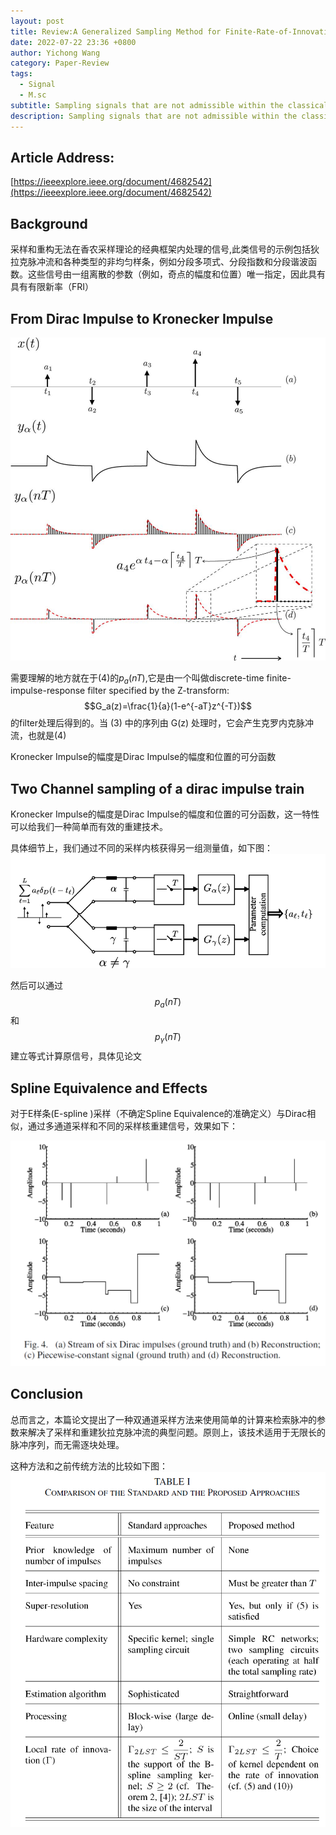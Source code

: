 ```yaml
---
layout: post
title: Review:A Generalized Sampling Method for Finite-Rate-of-Innovation-Signal Reconstruction
date: 2022-07-22 23:36 +0800
author: Yichong Wang
category: Paper-Review
tags: 
  - Signal
  - M.sc
subtitle: Sampling signals that are not admissible within the classical Shannon framework 
description: Sampling signals that are not admissible within the classical Shannon framework 
---
```


## Article Address:
[https://ieeexplore.ieee.org/document/4682542](https://ieeexplore.ieee.org/document/4682542)

## Background
采样和重构无法在香农采样理论的经典框架内处理的信号,此类信号的示例包括狄拉克脉冲流和各种类型的非均匀样条，例如分段多项式、分段指数和分段谐波函数。这些信号由一组离散的参数（例如，奇点的幅度和位置）唯一指定，因此具有具有有限新率（FRI）

## From Dirac Impulse to Kronecker Impulse
![From Dirac impulses to Kronecker impulses](/assets/img/2022-07-22-review-a-generalized-sampling-method-for-finite-rate-of-innovation-signal-reconstruction/fig2.png)

需要理解的地方就在于(4)的$p_a(nT)$,它是由一个叫做discrete-time finite-impulse-response
filter specified by the Z-transform:$$G_a(z)=\frac{1}{a}(1-e^{-aT}z^{-T})$$的filter处理后得到的。当 (3) 中的序列由 G(z) 处理时，它会产生克罗内克脉冲流，也就是(4)

Kronecker Impulse的幅度是Dirac Impulse的幅度和位置的可分函数

## Two Channel sampling of a dirac impulse train

Kronecker Impulse的幅度是Dirac Impulse的幅度和位置的可分函数，这一特性可以给我们一种简单而有效的重建技术。

具体细节上，我们通过不同的采样内核获得另一组测量值，如下图：
![Two-channel sampling of a stream of Dirac impulses by using first-order RC networks.](/assets/img/2022-07-22-review-a-generalized-sampling-method-for-finite-rate-of-innovation-signal-reconstruction/fig3.png)

然后可以通过$$p_a(nT)$$和$$p_\gamma(nT)$$建立等式计算原信号，具体见论文

## Spline Equivalence and Effects
对于E样条(E-spline )采样（不确定Spline Equivalence的准确定义）与Dirac相似，通过多通道采样和不同的采样核重建信号，效果如下：

![Ground truth and Reconstruction](/assets/img/2022-07-22-review-a-generalized-sampling-method-for-finite-rate-of-innovation-signal-reconstruction/fig4.png)

## Conclusion
总而言之，本篇论文提出了一种双通道采样方法来使用简单的计算来检索脉冲的参数来解决了采样和重建狄拉克脉冲流的典型问题。原则上，该技术适用于无限长的脉冲序列，而无需逐块处理。

这种方法和之前传统方法的比较如下图：
![COMPARISON OF THE STANDARD AND THE PROPOSED APPROACHES](/assets/img/2022-07-22-review-a-generalized-sampling-method-for-finite-rate-of-innovation-signal-reconstruction/table.png)


